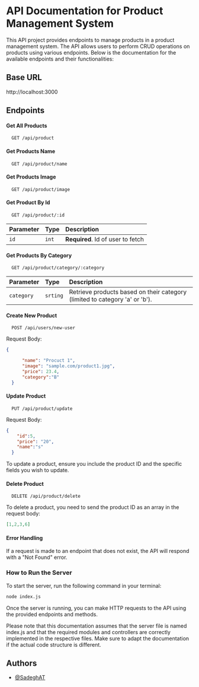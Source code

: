 # API Documentation for Product Management System

This API project provides endpoints to manage products in a product management system. The API allows users to perform CRUD operations on products using various endpoints. Below is the documentation for the available endpoints and their functionalities:

## Base URL

http://localhost:3000

## Endpoints

#### Get All Products

```http
  GET /api/product
```

#### Get Products Name

```http
  GET /api/product/name
```

#### Get Products Image

```http
  GET /api/product/image
```

#### Get Product By Id

```http
  GET /api/product/:id
```

| Parameter | Type  | Description                       |
| :-------- | :---- | :-------------------------------- |
| `id`      | `int` | **Required**. Id of user to fetch |

#### Get Products By Category

```http
  GET /api/product/category/:category
```

| Parameter  | Type     | Description                                                                 |
| :--------- | :------- | :-------------------------------------------------------------------------- |
| `category` | `srting` | Retrieve products based on their category (limited to category 'a' or 'b'). |

#### Create New Product

```http
  POST /api/users/new-user
```

Request Body:

```JSON
{

      "name": "Procuct 1",
      "image": "sample.com/product1.jpg",
      "price": 23.4,
      "category":"B"
  }

```

#### Update Product

```http
  PUT /api/product/update
```

Request Body:

```JSON
{
    "id":5,
    "price": "20",
    "name":"s"
  }
```

To update a product, ensure you include the product ID and the specific fields you wish to update.

#### Delete Product

```http
  DELETE /api/product/delete
```

To delete a product, you need to send the product ID as an array in the request body:

```JSON
[1,2,3,6]
```

#### Error Handling

If a request is made to an endpoint that does not exist, the API will respond with a "Not Found" error.

### How to Run the Server

To start the server, run the following command in your terminal:

```bash
node index.js

```

Once the server is running, you can make HTTP requests to the API using the provided endpoints and methods.

Please note that this documentation assumes that the server file is named index.js and that the required modules and controllers are correctly implemented in the respective files. Make sure to adapt the documentation if the actual code structure is different.

## Authors

- [@SadeghAT](https://github.com/Sadegh-AT)
